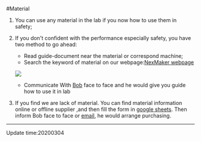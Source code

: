 #Material


1. You can use any material in the lab if you now how to use them in safety;
2. If you don't confident with the performance especially safety, you have two method to go ahead:
    * Read guide-document near the material or correspond machine;
    * Search the keyword of material on our webpage:[NexMaker webpage](https://www.nexmaker.com/)
    
    ![](https://gitlab.com/picbed/bed/uploads/4cf38587b1a3966be9752c137ecba827/PLA.png)
    
    * Communicate With [Bob](bob@nexpcb.com) face to face and he would give you guide how to use it in lab
3. If you find we are lack of material. You can find material information online or offline supplier ,and then fill the form in [google sheets](https://docs.google.com/spreadsheets/d/16YrZSg6tmvkSPjY2PUaWezGl4p_KxTKG7eFvPwa2ddA/edit?usp=sharing). Then inform Bob face to face or [email](bob@nexpcb.com), he would arrange purchasing.



*****

Update time:20200304